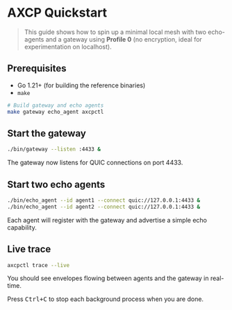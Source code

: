 # AXCP Quickstart

> This guide shows how to spin up a minimal local mesh with two echo-agents and a gateway using **Profile 0** (no encryption, ideal for experimentation on localhost).

## Prerequisites

* Go 1.21+ (for building the reference binaries)
* `make`

```bash
# Build gateway and echo agents
make gateway echo_agent axcpctl
```

## Start the gateway

```bash
./bin/gateway --listen :4433 &
```

The gateway now listens for QUIC connections on port 4433.

## Start two echo agents

```bash
./bin/echo_agent --id agent1 --connect quic://127.0.0.1:4433 &
./bin/echo_agent --id agent2 --connect quic://127.0.0.1:4433 &
```

Each agent will register with the gateway and advertise a simple echo capability.

## Live trace

```bash
axcpctl trace --live
```

You should see envelopes flowing between agents and the gateway in real-time.

Press <kbd>Ctrl+C</kbd> to stop each background process when you are done.
